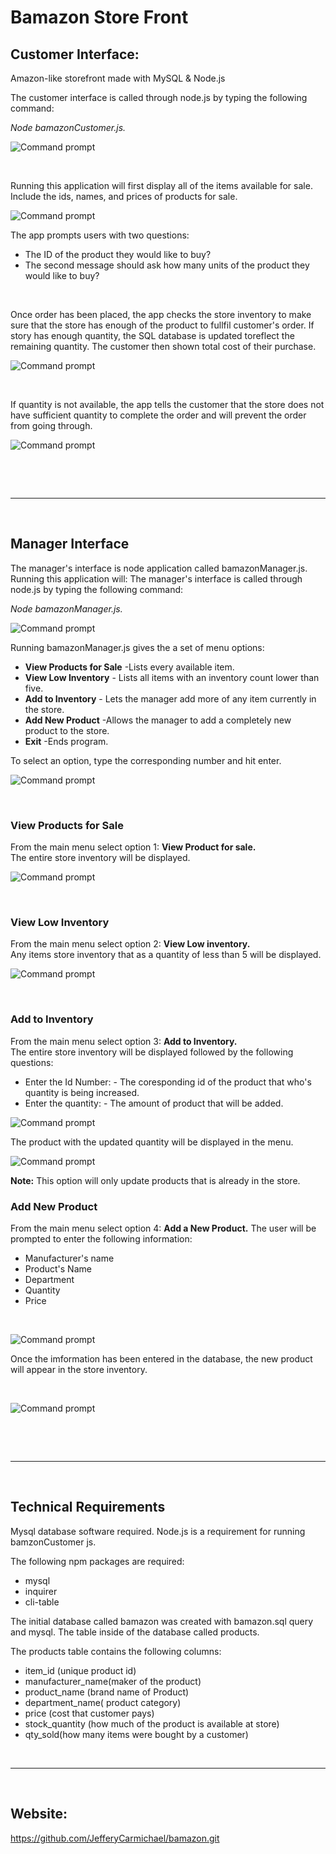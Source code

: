 # Bamazon Store Front

## Customer Interface:

Amazon-like storefront made with MySQL &amp; Node.js

The customer interface is called through node.js by typing the following command:

*Node bamazonCustomer.js.*

![Command prompt](/assets/images/commandprompt.jpg)

&NewLine;
&nbsp; 

Running this application will first display all of the items available for sale. Include the ids, names, and prices of products for sale.

![Command prompt](/assets/images/storefront.jpg)


The app prompts users with two questions:

* The ID of the product they would like to buy?
* The second message should ask how many units of the product they would like to buy?

&NewLine;
&nbsp; 

Once order has been placed, the app checks the store inventory to make sure that the store has enough of the product to fullfil customer's order.  If story has enough quantity, the SQL database is updated toreflect the remaining quantity. The customer then shown total cost of their purchase.



![Command prompt](/assets/images/ordercomplete.jpg)

&NewLine;
&nbsp; 

If quantity is not available, the app tells the customer that the store does not have sufficient quantity to complete the order and will prevent the order from going through.

![Command prompt](/assets/images/notavailable.jpg)

&NewLine;
&nbsp; 

&NewLine;
&nbsp; 

---

&NewLine;
&nbsp; 
## Manager Interface

The manager's interface is node application called bamazonManager.js. Running this application will:
The manager's interface is called through node.js by typing the following command:

*Node bamazonManager.js.*

![Command prompt](/assets/images/managerprompt.jpg)

Running bamazonManager.js gives the a set of menu options:
* __View Products for Sale__ -Lists every available item.
* __View Low Inventory__ - Lists all items with an inventory count lower than five.
* __Add to Inventory__ - Lets the manager add more of any item currently in the store.
* __Add New Product__ -Allows the manager to add a completely new product to the store.
* __Exit__ -Ends program.


To select an option, type the corresponding number and hit enter.

![Command prompt](/assets/images/managermenu.jpg)


&NewLine;
&nbsp; 
### View Products for Sale

From the main menu select option 1: __View Product for sale.__  
The entire store inventory will be displayed.


![Command prompt](/assets/images/inventory.jpg)

&NewLine;
&nbsp; 
### View Low Inventory 

From the main menu select option 2: __View Low inventory.__  
Any items store inventory that as a quantity of less than 5 will be displayed.

![Command prompt](/assets/images/low.jpg)


&NewLine;
&nbsp; 
### Add to Inventory 

From the main menu select option 3: __Add to Inventory.__  
The entire store inventory will be displayed followed by the following questions:
* Enter the Id Number: - The coresponding id of the product that who's quantity is being increased.
* Enter the quantity: - The amount of product that will be added.




![Command prompt](/assets/images/add.jpg)


The product with the updated quantity will be displayed in the menu.

![Command prompt](/assets/images/addcomplete.jpg)

__Note:__ This option will only update products that is already in the store.



### Add New Product

From the main menu select option 4: __Add a New Product.__ 
The user will be prompted to enter the following information:

* Manufacturer's name
* Product's Name
* Department
* Quantity
* Price 


&NewLine;
&nbsp; 

![Command prompt](/assets/images/addproduct.jpg)

Once the imformation has been entered in the database,  the new product will appear in the store inventory.

&NewLine;
&nbsp; 

![Command prompt](/assets/images/addproductend.jpg)

&NewLine;
&nbsp; 

&NewLine;
&nbsp; 

---
&NewLine;
&nbsp; 

## Technical Requirements

Mysql database software required.
Node.js is a requirement for running bamzonCustomer js.

The following npm packages are required:
* mysql
* inquirer
* cli-table


The initial database called bamazon was created with bamazon.sql query and mysql.
The table inside of the database called products.

The products table contains the following columns:
* item_id (unique product id)
* manufacturer_name(maker of the product)
* product_name (brand name of Product)
* department_name( product category)
* price (cost that customer pays)
* stock_quantity (how much of the product is available at store)
* qty_sold(how many items were bought by a customer)


&NewLine;
&nbsp; 

---

&NewLine;
&nbsp; 

## Website:

https://github.com/JefferyCarmichael/bamazon.git



